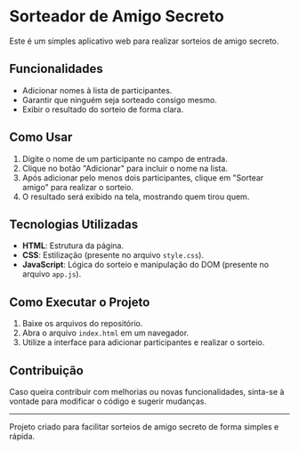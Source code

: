# Sorteador de Amigo Secreto

Este é um simples aplicativo web para realizar sorteios de amigo secreto.

## Funcionalidades
- Adicionar nomes à lista de participantes.
- Garantir que ninguém seja sorteado consigo mesmo.
- Exibir o resultado do sorteio de forma clara.

## Como Usar
1. Digite o nome de um participante no campo de entrada.
2. Clique no botão "Adicionar" para incluir o nome na lista.
3. Após adicionar pelo menos dois participantes, clique em "Sortear amigo" para realizar o sorteio.
4. O resultado será exibido na tela, mostrando quem tirou quem.

## Tecnologias Utilizadas
- **HTML**: Estrutura da página.
- **CSS**: Estilização (presente no arquivo `style.css`).
- **JavaScript**: Lógica do sorteio e manipulação do DOM (presente no arquivo `app.js`).

## Como Executar o Projeto
1. Baixe os arquivos do repositório.
2. Abra o arquivo `index.html` em um navegador.
3. Utilize a interface para adicionar participantes e realizar o sorteio.

## Contribuição
Caso queira contribuir com melhorias ou novas funcionalidades, sinta-se à vontade para modificar o código e sugerir mudanças.

---
Projeto criado para facilitar sorteios de amigo secreto de forma simples e rápida.

